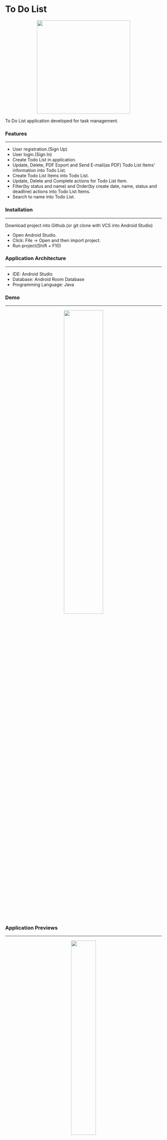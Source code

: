 # To Do List  
  
<p align="center">
  <img width="300" height="300" src="https://raw.githubusercontent.com/mustafaynk/todolist/master/appgallery/logo.png">
</p>

To Do List application developed for task management.

### Features
---
- User registration.(Sign Up)
- User login.(Sign In)
- Create Todo List in application.
- Update, Delete, PDF Export and Send E-mail(as PDF) Todo List Items' information into Todo List.
- Create Todo List Items into Todo List.
- Update, Delete and Complete actions for Todo List Item.
- Filter(by status and name) and Order(by create date, name, status and deadline) actions into Todo List Items.
- Search to name into Todo List.


### Installation
---
Download project into Github.(or git clone with VCS into Android Studio)
 - Open Android Studio.
 - Click: File -> Open and then import project.
 - Run project(Shift + F10)


### Application Architecture
---
- IDE: Android Studio
- Database: Android Room Database
- Programming Language: Java

### Demo
---
<p align="center">
  <img width="50%" src="https://github.com/mustafaynk/todolist/blob/master/appgallery/preview.gif?raw=true">
</p>


### Application Previews
---

<p align="center">
  <img width="40%" src="https://github.com/mustafaynk/todolist/blob/master/appgallery/dashboard.png?raw=true">
</p>
<p align="center">
	<b>
		Dashboard Page.
	</b>
</p>

<p align="center">
  <img width="40%" src="https://github.com/mustafaynk/todolist/blob/master/appgallery/todolistcreate.png?raw=true">
</p>
<p align="center">
	<b>
		Todo List Create Dialog.
	</b>
</p>
	

<p align="center">
  <img width="40%" src="https://github.com/mustafaynk/todolist/blob/master/appgallery/todolistmultiselection.png?raw=true">
</p>
<p align="center">
	<b>
		Todo List Multi Selection Features.
	</b>
</p>
	

<p align="center">
  <img width="40%" src="https://github.com/mustafaynk/todolist/blob/master/appgallery/todolistactions.png?raw=true">
</p>
<p align="center">
	<b>
		Todo List Actions.
	</b>
</p>

<p align="center">
  <img width="40%" src="https://github.com/mustafaynk/todolist/blob/master/appgallery/todolistitemcreate.png?raw=true">
</p>
<p align="center">
	<b>
		Todo List Item Create Dialog.
	</b>
</p>
	

<p align="center">
  <img width="40%" src="https://github.com/mustafaynk/todolist/blob/master/appgallery/todolistitemdetail.png?raw=true">
</p>
<p align="center">
	<b>
		Todo List Item Details and Actions.
	</b>
</p>
	

<p align="center">
  <img width="40%" src="https://github.com/mustafaynk/todolist/blob/master/appgallery/todolistitemfilter.png?raw=true">
</p>
<p align="center">
	<b>
		Todo List Item Filter Dialog.
	</b>
</p>
	

---

###### [Application APK](https://github.com/mustafaynk/todolist/blob/master/appgallery/ToDoList.apk?raw=true)

---
### End
